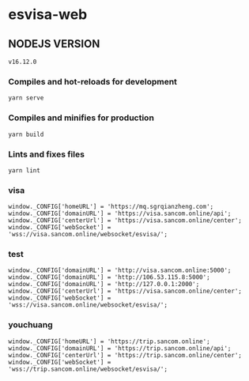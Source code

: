 
# esvisa-web

## NODEJS VERSION
```
v16.12.0
```

### Compiles and hot-reloads for development
```
yarn serve
```

### Compiles and minifies for production
```
yarn build
```

### Lints and fixes files
```
yarn lint
```

### visa
```
window._CONFIG['homeURL'] = 'https://mq.sgrqianzheng.com';
window._CONFIG['domainURL'] = 'https://visa.sancom.online/api';
window._CONFIG['centerUrl'] = 'https://visa.sancom.online/center';
window._CONFIG['webSocket'] = 'wss://visa.sancom.online/websocket/esvisa/';
```
### test
```
window._CONFIG['domainURL'] = 'http://visa.sancom.online:5000';
window._CONFIG['domainURL'] = 'http://106.53.115.8:5000';
window._CONFIG['domainURL'] = 'http://127.0.0.1:2000';
window._CONFIG['centerUrl'] = 'https://visa.sancom.online/center';
window._CONFIG['webSocket'] = 'wss://visa.sancom.online/websocket/esvisa/';
```
### youchuang
```
window._CONFIG['homeURL'] = 'https://trip.sancom.online';
window._CONFIG['domainURL'] = 'https://trip.sancom.online/api';
window._CONFIG['centerUrl'] = 'https://trip.sancom.online/center';
window._CONFIG['webSocket'] = 'wss://trip.sancom.online/websocket/esvisa/';
```
